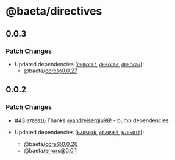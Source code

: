 # @baeta/directives

## 0.0.3

### Patch Changes

- Updated dependencies [[`d88cca7`](https://github.com/andreisergiu98/baeta/commit/d88cca7c271ce99e6296396e2ada5e3a905f886a), [`d88cca7`](https://github.com/andreisergiu98/baeta/commit/d88cca7c271ce99e6296396e2ada5e3a905f886a), [`d88cca7`](https://github.com/andreisergiu98/baeta/commit/d88cca7c271ce99e6296396e2ada5e3a905f886a)]:
  - @baeta/core@0.0.27

## 0.0.2

### Patch Changes

- [#43](https://github.com/andreisergiu98/baeta/pull/43) [`670501b`](https://github.com/andreisergiu98/baeta/commit/670501b2b1cfb1126be3421293b8ccd597c6ffc2) Thanks [@andreisergiu98](https://github.com/andreisergiu98)! - bump dependencies

- Updated dependencies [[`670501b`](https://github.com/andreisergiu98/baeta/commit/670501b2b1cfb1126be3421293b8ccd597c6ffc2), [`eb7096d`](https://github.com/andreisergiu98/baeta/commit/eb7096d42a53b17bae0a8365eccb795e7ded02e9), [`670501b`](https://github.com/andreisergiu98/baeta/commit/670501b2b1cfb1126be3421293b8ccd597c6ffc2)]:
  - @baeta/core@0.0.26
  - @baeta/errors@0.0.1
